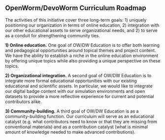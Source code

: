 ## OpenWorm/DevoWorm Curriculum Roadmap

The activities of this initiative cover three long-term goals: 1) uniquely positioning our organization in terms of online education, 2) integration with our other educational assets to serve organizational needs, and 2) to serve as a conduit for strengthening community ties.

__1) Online education.__ One goal of OW/DW Education is to offer both learning and pedagogical opportunities around topical themes and project content. We have the ability to establish a niche in the online education environment by offering unique topics while also providing a unique perspective on these topics. 

__2) Organizational integration.__ A second goal of OW/DW Education is to integrate more formal educational opportunities with our existing educational and scientific assets. In particular, we would like to integrate our digital badge content with our simulation environments and open datasets to provide a more reflective experience for current and potential contributors alike.

__3) Community-building.__ A third goal of OW/DW Education is as a community-building function. Our curriculum will serve as an educational catalyst (e.g. what contributors need to know or that they are missing from conventional materials) and as a contribution catalyst (what is minimal amount of knowledge needed to make advanced contributions).
